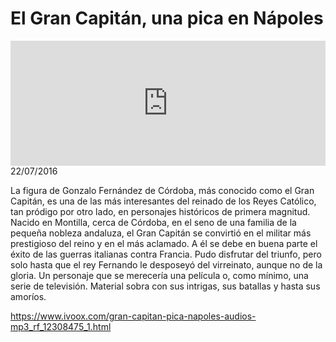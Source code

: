 # El Gran Capitán, una pica en Nápoles
<iframe id='audio_88903085' frameborder='0' allowfullscreen='' scrolling='no' height='200' style='width:100%;' src='https://www.ivoox.com/player_ej_12308475_6_1.html' loading='lazy'></iframe>22/07/2016

La figura de Gonzalo Fernández de Córdoba, más conocido como el Gran Capitán, es una de las más interesantes del reinado de los Reyes Católico, tan pródigo por otro lado, en personajes históricos de primera magnitud. Nacido en Montilla, cerca de Córdoba, en el seno de una familia de la pequeña nobleza andaluza, el Gran Capitán se convirtió en el militar más prestigioso del reino y en el más aclamado. A él se debe en buena parte el éxito de las guerras italianas contra Francia. Pudo disfrutar del triunfo, pero solo hasta que el rey Fernando le desposeyó del virreinato, aunque no de la gloria. Un personaje que se merecería una película o, como mínimo, una serie de televisión. Material sobra con sus intrigas, sus batallas y hasta sus amoríos.   

https://www.ivoox.com/gran-capitan-pica-napoles-audios-mp3_rf_12308475_1.html
